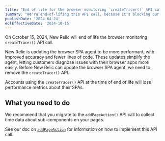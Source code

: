 ```yaml
---
title: "End of life for the browser monitoring `createTracer()` API call"
summary: "We're end-of-lifing this API call, because it's blocking our ability to update and improve the browser SPA agent."
publishDate: '2024-04-24'
eolEffectiveDate: '2024-10-15'
---
```


On October 15, 2024, New Relic will end of life the browser monitoring `createTracer()` API call.   

New Relic is updating the browser SPA agent to be more performant, with improved accuracy and fewer lines of code. These updates simplify the agent, letting customers diagnose issues with their browser apps more easily. Before New Relic can update the browser SPA agent, we need to remove the `createTracer()` API.

Accounts using the `createTracer()` API at the time of end of life will lose performance metrics about their SPAs.

## What you need to do

We recommend that you migrate to the `addPageAction()` API call to collect time data about sub-components on your pages.

See our doc on [`addPageAction`](https://docs.newrelic.com/docs/browser/new-relic-browser/browser-apis/addpageaction/) for information on how to implement this API call.

